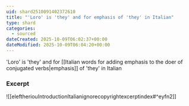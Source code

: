 ```yaml
---
uid: shard2510091402372610
title: "'Loro' is 'they' and for emphasis of 'they' in Italian"
type: shard
categories:
  - sourced
dateCreated: 2025-10-09T06:02:37+00:00
dateModified: 2025-10-09T06:04:20+00:00
---
```

'Loro' is 'they' and for [[Italian words for adding emphasis to the doer of conjugated verbs|emphasis]] of 'they' in Italian

### Excerpt
![[eleftheriouIntroductionItalianignorecopyrightexcerptindex#^eyfn2]]